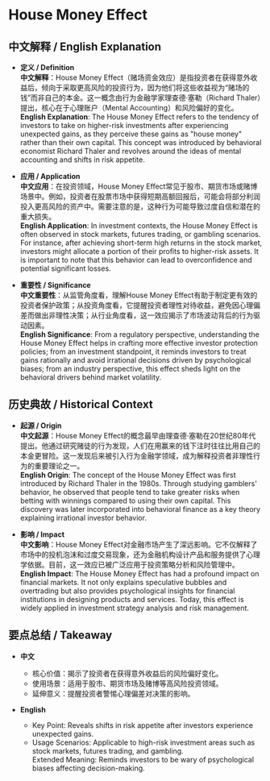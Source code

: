 # House Money Effect

## 中文解释 / English Explanation

* **定义 / Definition**  
  **中文解释**：House Money Effect（赌场资金效应）是指投资者在获得意外收益后，倾向于采取更高风险的投资行为，因为他们将这些收益视为“赌场的钱”而非自己的本金。这一概念由行为金融学家理查德·塞勒（Richard Thaler）提出，核心在于心理账户（Mental Accounting）和风险偏好的变化。  
  **English Explanation**: The House Money Effect refers to the tendency of investors to take on higher-risk investments after experiencing unexpected gains, as they perceive these gains as "house money" rather than their own capital. This concept was introduced by behavioral economist Richard Thaler and revolves around the ideas of mental accounting and shifts in risk appetite.

* **应用 / Application**  
  **中文应用**：在投资领域，House Money Effect常见于股市、期货市场或赌博场景中。例如，投资者在股票市场中获得短期高额回报后，可能会将部分利润投入更高风险的资产中。需要注意的是，这种行为可能导致过度自信和潜在的重大损失。  
  **English Application**: In investment contexts, the House Money Effect is often observed in stock markets, futures trading, or gambling scenarios. For instance, after achieving short-term high returns in the stock market, investors might allocate a portion of their profits to higher-risk assets. It is important to note that this behavior can lead to overconfidence and potential significant losses.

* **重要性 / Significance**  
  **中文重要性**：从监管角度看，理解House Money Effect有助于制定更有效的投资者保护政策；从投资角度看，它提醒投资者理性对待收益，避免因心理偏差而做出非理性决策；从行业角度看，这一效应揭示了市场波动背后的行为驱动因素。  
  **English Significance**: From a regulatory perspective, understanding the House Money Effect helps in crafting more effective investor protection policies; from an investment standpoint, it reminds investors to treat gains rationally and avoid irrational decisions driven by psychological biases; from an industry perspective, this effect sheds light on the behavioral drivers behind market volatility.

## 历史典故 / Historical Context

* **起源 / Origin**  
  **中文起源**：House Money Effect的概念最早由理查德·塞勒在20世纪80年代提出。他通过研究赌徒的行为发现，人们在用赢来的钱下注时往往比用自己的本金更冒险。这一发现后来被引入行为金融学领域，成为解释投资者非理性行为的重要理论之一。  
  **English Origin**: The concept of the House Money Effect was first introduced by Richard Thaler in the 1980s. Through studying gamblers' behavior, he observed that people tend to take greater risks when betting with winnings compared to using their own capital. This discovery was later incorporated into behavioral finance as a key theory explaining irrational investor behavior.

* **影响 / Impact**  
  **中文影响**：House Money Effect对金融市场产生了深远影响。它不仅解释了市场中的投机泡沫和过度交易现象，还为金融机构设计产品和服务提供了心理学依据。目前，这一效应已被广泛应用于投资策略分析和风险管理中。  
  **English Impact**: The House Money Effect has had a profound impact on financial markets. It not only explains speculative bubbles and overtrading but also provides psychological insights for financial institutions in designing products and services. Today, this effect is widely applied in investment strategy analysis and risk management.

## 要点总结 / Takeaway

* **中文**  
  - 核心价值：揭示了投资者在获得意外收益后的风险偏好变化。  
  - 使用场景：适用于股市、期货市场及赌博等高风险投资领域。  
  - 延伸意义：提醒投资者警惕心理偏差对决策的影响。

* **English**  
  - Key Point: Reveals shifts in risk appetite after investors experience unexpected gains.  
  - Usage Scenarios: Applicable to high-risk investment areas such as stock markets, futures trading, and gambling.  
  Extended Meaning: Reminds investors to be wary of psychological biases affecting decision-making.